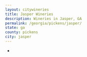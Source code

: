 ```yaml
---
layout: citywineries
title: Jasper Wineries
description: Wineries in Jasper, GA
permalink: /georgia/pickens/jasper/
state: ga
county: pickens
city: jasper
---
```

-
